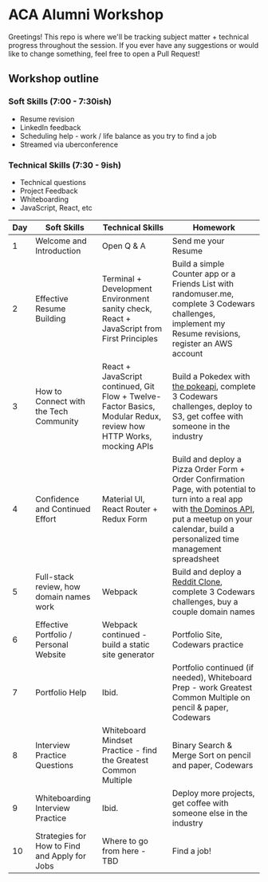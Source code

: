 # ACA Alumni Workshop

Greetings! This repo is where we'll be tracking subject matter + technical progress throughout the session. If you ever have any suggestions or would like to change something, feel free to open a Pull Request!


## Workshop outline
### Soft Skills (7:00 - 7:30ish)
  - Resume revision
  - LinkedIn feedback
  - Scheduling help - work / life balance as you try to find a job
  - Streamed via uberconference

### Technical Skills (7:30 - 9ish)
  - Technical questions
  - Project Feedback
  - Whiteboarding
  - JavaScript, React, etc

Day | Soft Skills | Technical Skills | Homework
--- | ----------- | ---------------- | --------
1 | Welcome and Introduction | Open Q & A | Send me your Resume
2 | Effective Resume Building | Terminal + Development Environment sanity check, React + JavaScript from First Principles | Build a simple Counter app or a Friends List with randomuser.me, complete 3 Codewars challenges, implement my Resume revisions, register an AWS account
3 | How to Connect with the Tech Community | React + JavaScript continued, Git Flow + Twelve-Factor Basics, Modular Redux, review how HTTP Works, mocking APIs | Build a Pokedex with [the pokeapi](https://pokeapi.co/), complete 3 Codewars challenges, deploy to S3, get coffee with someone in the industry
4 | Confidence and Continued Effort | Material UI, React Router + Redux Form | Build and deploy a Pizza Order Form + Order Confirmation Page, with potential to turn into a real app with [the Dominos API](http://riaevangelist.github.io/node-dominos-pizza-api/), put a meetup on your calendar, build a personalized time management spreadsheet
5 | Full-stack review, how domain names work | Webpack | Build and deploy a [Reddit Clone](http://reddit-search.surge.sh/), complete 3 Codewars challenges, buy a couple domain names
6 | Effective Portfolio / Personal Website | Webpack continued - build a static site generator | Portfolio Site, Codewars practice
7 | Portfolio Help | Ibid. | Portfolio continued (if needed), Whiteboard Prep - work Greatest Common Multiple on pencil & paper, Codewars
8 | Interview Practice Questions | Whiteboard Mindset Practice - find the Greatest Common Multiple | Binary Search & Merge Sort on pencil and paper, Codewars
9 | Whiteboarding Interview Practice | Ibid. | Deploy more projects, get coffee with someone else in the industry
10 | Strategies for How to Find and Apply for Jobs | Where to go from here - TBD | Find a job!
